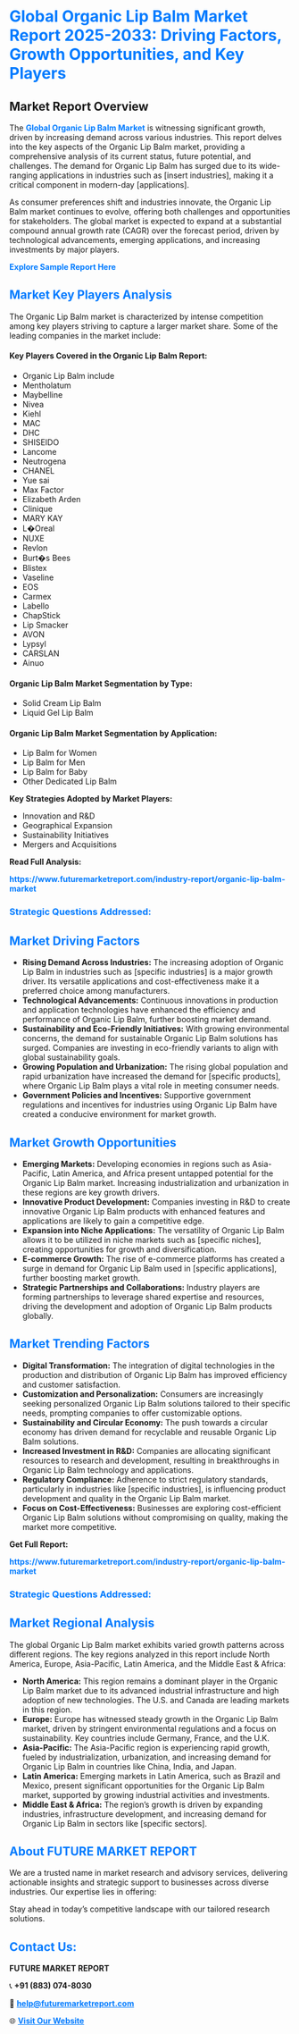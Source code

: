 <h1 style="color: #007BFF;">Global Organic Lip Balm Market Report 2025-2033: Driving Factors, Growth Opportunities, and Key Players</h1>

<section id="overview">
<h2>Market Report Overview</h2>
<p>The <a href="https://www.futuremarketreport.com/industry-report/organic-lip-balm-market" style="color: #007BFF; text-decoration: none;"><strong>Global Organic Lip Balm Market</strong></a> is witnessing significant growth, driven by increasing demand across various industries. This report delves into the key aspects of the Organic Lip Balm market, providing a comprehensive analysis of its current status, future potential, and challenges. The demand for Organic Lip Balm has surged due to its wide-ranging applications in industries such as [insert industries], making it a critical component in modern-day [applications].</p>
<p>As consumer preferences shift and industries innovate, the Organic Lip Balm market continues to evolve, offering both challenges and opportunities for stakeholders. The global market is expected to expand at a substantial compound annual growth rate (CAGR) over the forecast period, driven by technological advancements, emerging applications, and increasing investments by major players.</p>
</section>

<section id="overview">
<p><a href="https://www.futuremarketreport.com/request-sample/reportId=101596" style="color: #007BFF; text-decoration: none;"><strong>Explore Sample Report Here</strong></a></p>
</section>

<section id="key-players">
<h2 style="color: #007BFF;">Market Key Players Analysis</h2>
<p>The Organic Lip Balm market is characterized by intense competition among key players striving to capture a larger market share. Some of the leading companies in the market include:</p>
<h4>Key Players Covered in the Organic Lip Balm Report:</h4>
<ul><li>Organic Lip Balm include</li><li>Mentholatum</li><li>Maybelline</li><li>Nivea</li><li>Kiehl</li><li>MAC</li><li>DHC</li><li>SHISEIDO</li><li>Lancome</li><li>Neutrogena</li><li>CHANEL</li><li>Yue sai</li><li>Max Factor</li><li>Elizabeth Arden</li><li>Clinique</li><li>MARY KAY</li><li>L�Oreal</li><li>NUXE</li><li>Revlon</li><li>Burt�s Bees</li><li>Blistex</li><li>Vaseline</li><li>EOS</li><li>Carmex</li><li>Labello</li><li>ChapStick</li><li>Lip Smacker</li><li>AVON</li><li>Lypsyl</li><li>CARSLAN</li><li>Ainuo</li></ul>
<h4>Organic Lip Balm Market Segmentation by Type:</h4>
<ul><li>Solid Cream Lip Balm</li><li>Liquid Gel Lip Balm</li></ul>

<h4>Organic Lip Balm Market Segmentation by Application:</h4>
<ul><li>Lip Balm for Women</li><li>Lip Balm for Men</li><li>Lip Balm for Baby</li><li>Other Dedicated Lip Balm</li></ul>
<p><strong>Key Strategies Adopted by Market Players:</strong></p>
<ul>
<li>Innovation and R&D</li>
<li>Geographical Expansion</li>
<li>Sustainability Initiatives</li>
<li>Mergers and Acquisitions</li>
</ul>
</section>

<section>
<p><strong>Read Full Analysis: </strong></p><a href="https://www.futuremarketreport.com/industry-report/organic-lip-balm-market" style="color: #007BFF; text-decoration: none;"><strong>https://www.futuremarketreport.com/industry-report/organic-lip-balm-market</strong></a>
<h3 style="color: #007BFF;">Strategic Questions Addressed:</h3>
</section>

<section id="driving-factors">
<h2 style="color: #007BFF;">Market Driving Factors</h2>
<ul>
<li><strong>Rising Demand Across Industries:</strong> The increasing adoption of Organic Lip Balm in industries such as [specific industries] is a major growth driver. Its versatile applications and cost-effectiveness make it a preferred choice among manufacturers.</li>
<li><strong>Technological Advancements:</strong> Continuous innovations in production and application technologies have enhanced the efficiency and performance of Organic Lip Balm, further boosting market demand.</li>
<li><strong>Sustainability and Eco-Friendly Initiatives:</strong> With growing environmental concerns, the demand for sustainable Organic Lip Balm solutions has surged. Companies are investing in eco-friendly variants to align with global sustainability goals.</li>
<li><strong>Growing Population and Urbanization:</strong> The rising global population and rapid urbanization have increased the demand for [specific products], where Organic Lip Balm plays a vital role in meeting consumer needs.</li>
<li><strong>Government Policies and Incentives:</strong> Supportive government regulations and incentives for industries using Organic Lip Balm have created a conducive environment for market growth.</li>
</ul>
</section>

<section id="growth-opportunities">
<h2 style="color: #007BFF;">Market Growth Opportunities</h2>
<ul>
<li><strong>Emerging Markets:</strong> Developing economies in regions such as Asia-Pacific, Latin America, and Africa present untapped potential for the Organic Lip Balm market. Increasing industrialization and urbanization in these regions are key growth drivers.</li>
<li><strong>Innovative Product Development:</strong> Companies investing in R&D to create innovative Organic Lip Balm products with enhanced features and applications are likely to gain a competitive edge.</li>
<li><strong>Expansion into Niche Applications:</strong> The versatility of Organic Lip Balm allows it to be utilized in niche markets such as [specific niches], creating opportunities for growth and diversification.</li>
<li><strong>E-commerce Growth:</strong> The rise of e-commerce platforms has created a surge in demand for Organic Lip Balm used in [specific applications], further boosting market growth.</li>
<li><strong>Strategic Partnerships and Collaborations:</strong> Industry players are forming partnerships to leverage shared expertise and resources, driving the development and adoption of Organic Lip Balm products globally.</li>
</ul>
</section>

<section id="trending-factors">
<h2 style="color: #007BFF;">Market Trending Factors</h2>
<ul>
<li><strong>Digital Transformation:</strong> The integration of digital technologies in the production and distribution of Organic Lip Balm has improved efficiency and customer satisfaction.</li>
<li><strong>Customization and Personalization:</strong> Consumers are increasingly seeking personalized Organic Lip Balm solutions tailored to their specific needs, prompting companies to offer customizable options.</li>
<li><strong>Sustainability and Circular Economy:</strong> The push towards a circular economy has driven demand for recyclable and reusable Organic Lip Balm solutions.</li>
<li><strong>Increased Investment in R&D:</strong> Companies are allocating significant resources to research and development, resulting in breakthroughs in Organic Lip Balm technology and applications.</li>
<li><strong>Regulatory Compliance:</strong> Adherence to strict regulatory standards, particularly in industries like [specific industries], is influencing product development and quality in the Organic Lip Balm market.</li>
<li><strong>Focus on Cost-Effectiveness:</strong> Businesses are exploring cost-efficient Organic Lip Balm solutions without compromising on quality, making the market more competitive.</li>
</ul>
</section>

<section>
<p><strong>Get Full Report: </strong></p><a href="https://www.futuremarketreport.com/industry-report/organic-lip-balm-market" style="color: #007BFF; text-decoration: none;"><strong>https://www.futuremarketreport.com/industry-report/organic-lip-balm-market</strong></a>
<h3 style="color: #007BFF;">Strategic Questions Addressed:</h3>
</section>


<section id="regional-analysis">
<h2 style="color: #007BFF;">Market Regional Analysis</h2>
<p>The global Organic Lip Balm market exhibits varied growth patterns across different regions. The key regions analyzed in this report include North America, Europe, Asia-Pacific, Latin America, and the Middle East & Africa:</p>
<ul>
<li><strong>North America:</strong> This region remains a dominant player in the Organic Lip Balm market due to its advanced industrial infrastructure and high adoption of new technologies. The U.S. and Canada are leading markets in this region.</li>
<li><strong>Europe:</strong> Europe has witnessed steady growth in the Organic Lip Balm market, driven by stringent environmental regulations and a focus on sustainability. Key countries include Germany, France, and the U.K.</li>
<li><strong>Asia-Pacific:</strong> The Asia-Pacific region is experiencing rapid growth, fueled by industrialization, urbanization, and increasing demand for Organic Lip Balm in countries like China, India, and Japan.</li>
<li><strong>Latin America:</strong> Emerging markets in Latin America, such as Brazil and Mexico, present significant opportunities for the Organic Lip Balm market, supported by growing industrial activities and investments.</li>
<li><strong>Middle East & Africa:</strong> The region’s growth is driven by expanding industries, infrastructure development, and increasing demand for Organic Lip Balm in sectors like [specific sectors].</li>
</ul>
</section>

<footer>
<h2 style="color: #007BFF;">About FUTURE MARKET REPORT</h2>
<p>We are a trusted name in market research and advisory services, delivering actionable insights and strategic support to businesses across diverse industries. Our expertise lies in offering:</p>

<p>Stay ahead in today’s competitive landscape with our tailored research solutions.</p>

<h2 style="color: #007BFF;">Contact Us:</h2>
<p><strong>FUTURE MARKET REPORT</strong></p>
<p>📞 <strong>+91 (883) 074-8030</strong></p>
<p>📧 <strong><a href="mailto:help@futuremarketreport.com" style="color: #007BFF;">help@futuremarketreport.com</a></strong></p>
<p>🌐 <strong><a href="https://www.futuremarketreport.com/" style="color: #007BFF;">Visit Our Website</a></strong></p>
</footer>